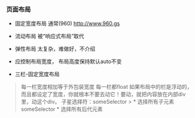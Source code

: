### 页面布局
- 固定宽度布局 通常(960)  http://www.960.gs
- 流动布局 被“响应式布局”取代
- 弹性布局 太复杂，难做好，不介绍

- 应控制布局宽度， 布局高度保持默认auto不变

- 三栏-固定宽度布局
> 每一栏宽度相加等于外包装宽度
> 每一栏都float
> 如果布局中的栏是浮动的，而且都设定了宽度，你就根本不要去动它！要动，就把内容放在内部div里，动这个div。
> 子星选择符：someSelector > * 选择所有子元素 someSelector * 选择所有后代元素
